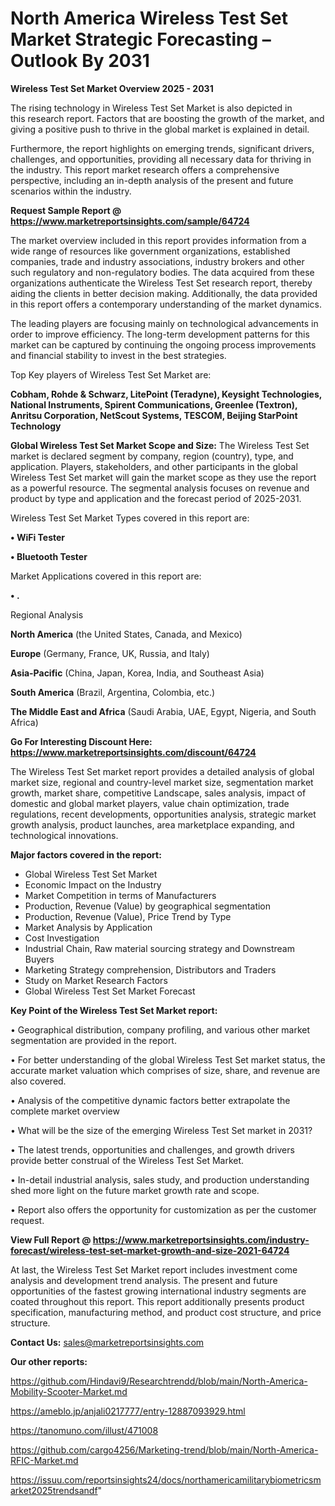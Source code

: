 # North America Wireless Test Set Market Strategic Forecasting – Outlook By 2031

<Strong> Wireless Test Set Market Overview 2025 - 2031</strong>

The rising technology in Wireless Test Set Market is also depicted in this research report. Factors that are boosting the growth of the market, and giving a positive push to thrive in the global market is explained in detail.

Furthermore, the report highlights on emerging trends, significant drivers, challenges, and opportunities, providing all necessary data for thriving in the industry. This report market research offers a comprehensive perspective, including an in-depth analysis of the present and future scenarios within the industry.

<strong>Request Sample Report @ <a href=https://www.marketreportsinsights.com/sample/64724>https://www.marketreportsinsights.com/sample/64724</a></strong>

The market overview included in this report provides information from a wide range of resources like government organizations, established companies, trade and industry associations, industry brokers and other such regulatory and non-regulatory bodies. The data acquired from these organizations authenticate the Wireless Test Set research report, thereby aiding the clients in better decision making. Additionally, the data provided in this report offers a contemporary understanding of the market dynamics.

The leading players are focusing mainly on technological advancements in order to improve efficiency. The long-term development patterns for this market can be captured by continuing the ongoing process improvements and financial stability to invest in the best strategies.

Top Key players of Wireless Test Set Market are:

<strong>Cobham, Rohde & Schwarz, LitePoint (Teradyne), Keysight Technologies, National Instruments, Spirent Communications, Greenlee (Textron), Anritsu Corporation, NetScout Systems, TESCOM, Beijing StarPoint Technology</strong>

<strong><b>Global Wireless Test Set Market Scope and Size:</b></strong>
The Wireless Test Set market is declared segment by company, region (country), type, and application. Players, stakeholders, and other participants in the global Wireless Test Set market will gain the market scope as they use the report as a powerful resource. The segmental analysis focuses on revenue and product by type and application and the forecast period of 2025-2031.

Wireless Test Set Market Types covered in this report are:

<strong>• WiFi Tester

• Bluetooth Tester</strong>

Market Applications covered in this report are:

<strong>• .</strong> 

Regional Analysis

<strong>North America</strong> (the United States, Canada, and Mexico)

<strong>Europe</strong> (Germany, France, UK, Russia, and Italy)

<strong>Asia-Pacific</strong> (China, Japan, Korea, India, and Southeast Asia)

<strong>South America</strong> (Brazil, Argentina, Colombia, etc.)

<strong>The Middle East and Africa</strong> (Saudi Arabia, UAE, Egypt, Nigeria, and South Africa)

<strong>Go For Interesting Discount Here: <a href=https://www.marketreportsinsights.com/discount/64724>https://www.marketreportsinsights.com/discount/64724</a></strong>

The Wireless Test Set market report provides a detailed analysis of global market size, regional and country-level market size, segmentation market growth, market share, competitive Landscape, sales analysis, impact of domestic and global market players, value chain optimization, trade regulations, recent developments, opportunities analysis, strategic market growth analysis, product launches, area marketplace expanding, and technological innovations.

<strong><b>Major factors covered in the report:</b></strong>
<ul>
  <li>Global Wireless Test Set Market </li>
  <li>Economic Impact on the Industry</li>
  <li>Market Competition in terms of Manufacturers</li>
  <li>Production, Revenue (Value) by geographical segmentation</li>
  <li>Production, Revenue (Value), Price Trend by Type</li>
  <li>Market Analysis by Application</li>
  <li>Cost Investigation</li>
  <li>Industrial Chain, Raw material sourcing strategy and Downstream Buyers</li>
  <li>Marketing Strategy comprehension, Distributors and Traders</li>
  <li>Study on Market Research Factors</li>
  <li>Global Wireless Test Set Market Forecast</li>
</ul>

<strong><b>Key Point of the Wireless Test Set Market report:</b></strong>

• Geographical distribution, company profiling, and various other market segmentation are provided in the report.

• For better understanding of the global Wireless Test Set market status, the accurate market valuation which comprises of size, share, and revenue are also covered.

• Analysis of the competitive dynamic factors better extrapolate the complete market overview

• What will be the size of the emerging Wireless Test Set market in 2031?

• The latest trends, opportunities and challenges, and growth drivers provide better construal of the Wireless Test Set Market.

• In-detail industrial analysis, sales study, and production understanding shed more light on the future market growth rate and scope.

• Report also offers the opportunity for customization as per the customer request.

<strong><b>View Full Report @ <a href=https://www.marketreportsinsights.com/industry-forecast/wireless-test-set-market-growth-and-size-2021-64724>https://www.marketreportsinsights.com/industry-forecast/wireless-test-set-market-growth-and-size-2021-64724</a></b></strong>


At last, the Wireless Test Set Market report includes investment come analysis and development trend analysis. The present and future opportunities of the fastest growing international industry segments are coated throughout this report. This report additionally presents product specification, manufacturing method, and product cost structure, and price structure.

<strong>Contact Us:</strong>
sales@marketreportsinsights.com

<strong>Our other reports:</strong>

<a href=https://github.com/Hindavi9/Researchtrendd/blob/main/North-America-Mobility-Scooter-Market.md>https://github.com/Hindavi9/Researchtrendd/blob/main/North-America-Mobility-Scooter-Market.md</a>

<a href=https://ameblo.jp/anjali0217777/entry-12887093929.html>https://ameblo.jp/anjali0217777/entry-12887093929.html</a>

<a href=https://tanomuno.com/illust/471008>https://tanomuno.com/illust/471008</a>

<a href=https://github.com/cargo4256/Marketing-trend/blob/main/North-America-RFIC-Market.md>https://github.com/cargo4256/Marketing-trend/blob/main/North-America-RFIC-Market.md</a>

<a href=https://issuu.com/reportsinsights24/docs/northamericamilitarybiometricsmarket2025trendsandf>https://issuu.com/reportsinsights24/docs/northamericamilitarybiometricsmarket2025trendsandf</a>"
